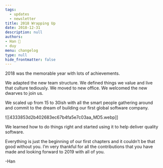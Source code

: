 ```yaml
---
tags: 
  - updates
  - newsletter
title: 2018 Wrapping Up
date: 2018-12-31
description: null
authors: 
- Han 🐸
- duy
menu: changelog
type: null
hide_frontmatter: false
---
```


2018 was the memorable year with lots of achievements.

We adapted the new team structure.
We defined things we value and live that culture tediously.
We moved to new office. We welcomed the new dwarves to join us.

We scaled up from 15 to 30ish with all the smart people gathering around and commit to the dream of building our first global software company.

![[4333853d2b402683ec67b4fa5e7c03aa_MD5.webp]]

We learned how to do things right and started using it to help deliver quality software.

Everything is just the beginning of our first chapters and it couldn’t be that good without you. I’m very thankful for all the contributions that you have made and looking forward to 2019 with all of you.

-Han
